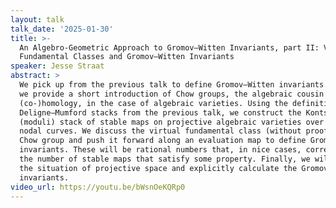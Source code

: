 ```yaml
---
layout: talk
talk_date: '2025-01-30'
title: >-
  An Algebro-Geometric Approach to Gromov–Witten Invariants, part II: Virtual
  Fundamental Classes and Gromov–Witten Invariants
speaker: Jesse Straat
abstract: >
  We pick up from the previous talk to define Gromov–Witten invariants. First,
  we provide a short introduction of Chow groups, the algebraic cousin of
  (co-)homology, in the case of algebraic varieties. Using the definition of
  Deligne–Mumford stacks from the previous talk, we construct the Kontsevich
  (moduli) stack of stable maps on projective algebraic varieties over ℂ using
  nodal curves. We discuss the virtual fundamental class (without proof) in the
  Chow group and push it forward along an evaluation map to define Gromov–Witten
  invariants. These will be rational numbers that, in nice cases, correspond to
  the number of stable maps that satisfy some property. Finally, we will look at
  the situation of projective space and explicitly calculate the Gromov–Witten
  invariants.
video_url: https://youtu.be/bWsnOeKQRp0
---
```

